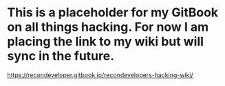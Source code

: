 # This is a placeholder for my GitBook on all things hacking. For now I am placing the link to my wiki but will sync in the future. 
https://recondeveloper.gitbook.io/recondevelopers-hacking-wiki/

